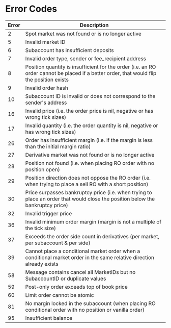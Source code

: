 # Error Codes

| Error | Description |
| --- | --- |
|2|Spot market was not found or is no longer active|
|5|Invalid market ID|
|6|Subaccount has insufficient deposits|
|7|Invalid order type, sender or fee_recipient address|
|8|Position quantity is insufficient for the order (i.e. an RO order cannot be placed if a better order, that would flip the position exists|
|9|Invalid order hash|
|10|Subaccount ID is invalid or does not correspond to the sender's address|
|16|Invalid price (i.e. the order price is nil, negative or has wrong tick sizes)|
|17|Invalid quantity (i.e. the order quantity is nil, negative or has wrong tick sizes)|
|26|Order has insufficient margin (i.e. if the margin is less than the initial margin ratio)|
|27|Derivative market was not found or is no longer active|
|28|Position not found (i.e. when placing RO order with no position open)|
|29|Position direction does not oppose the RO order (i.e. when trying to place a sell RO with a short position)|
|30|Price surpasses bankruptcy price (i.e. when trying to place an order that would close the position below the bankruptcy price)|
|32|Invalid trigger price|
|36|Invalid minimum order margin (margin is not a multiple of the tick size)|
|37|Exceeds the order side count in derivatives (per market, per subaccount & per side)|
|39|Cannot place a conditional market order when a conditional market order in the same relative direction already exists|
|58|Message contains cancel all MarketIDs but no SubaccountID or duplicate values|
|59|Post-only order exceeds top of book price|
|60|Limit order cannot be atomic|
|81|No margin locked in the subaccount (when placing RO conditional order with no position or vanilla order)|
|95|Insufficient balance|
